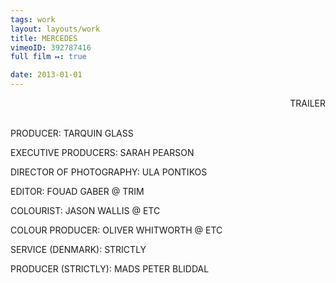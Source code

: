 ```yaml
---
tags: work
layout: layouts/work
title: MERCEDES
vimeoID: 392787416
full film ↦: true

date: 2013-01-01
---
```

<p style="text-align:right;"> TRAILER 
	<P> <hr style="height:2pt; visibility:hidden;" />


PRODUCER: TARQUIN GLASS

EXECUTIVE PRODUCERS: SARAH PEARSON

DIRECTOR OF PHOTOGRAPHY: ULA PONTIKOS

EDITOR: FOUAD GABER @ TRIM

COLOURIST: JASON WALLIS @ ETC

COLOUR PRODUCER: OLIVER WHITWORTH @ ETC

SERVICE (DENMARK): STRICTLY

PRODUCER (STRICTLY): MADS PETER BLIDDAL

<br>
